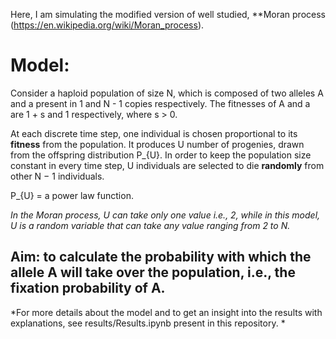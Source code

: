 Here, I am simulating the modified version of well studied, **Moran process (https://en.wikipedia.org/wiki/Moran_process).

# Model: #

Consider a haploid population of size N, which is composed of two alleles A and a present in 1 and N - 1 copies respectively. The fitnesses of A and a are 1 + s and 1 respectively, where s > 0. 

At each discrete time step, one individual is chosen proportional to its **fitness** from the population.
It produces U number of progenies, drawn from the offspring distribution P_{U}. In order to keep the population size constant in every time step, U individuals are selected to die **randomly** from other N − 1 individuals.

P_{U} = a power law function.

 *In the Moran process, U can take only one value i.e., 2, while in this model, U is a random variable that can take any value ranging from 2 to N.*

## Aim: to calculate the probability with which the allele A will take over the population, i.e., the fixation probability of A. ##

*For more details about the model and to get an insight into the results with explanations, see results/Results.ipynb present in this repository. *

